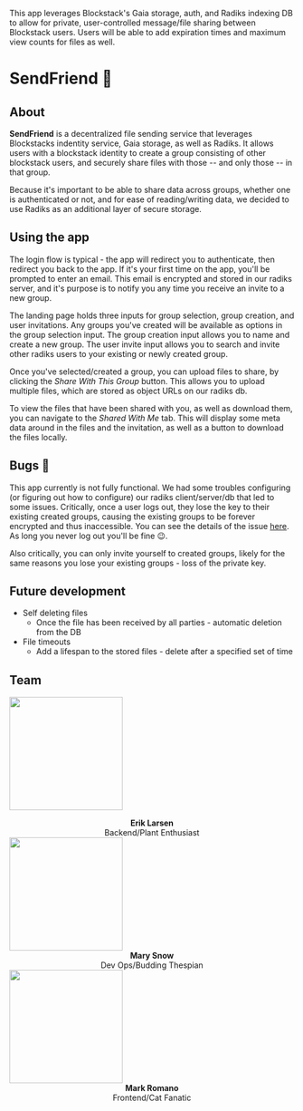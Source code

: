 This app leverages Blockstack's Gaia storage, auth, and Radiks indexing DB to allow for private, user-controlled message/file sharing between Blockstack users. Users will be able to add expiration times and maximum view counts for files as well.

# SendFriend 💌

## About
**SendFriend** is a decentralized file sending service that leverages Blockstacks indentity service, Gaia storage, as well as Radiks. It allows users with a blockstack identity to create a group consisting of other blockstack users, and securely share files with those -- and only those -- in that group.

Because it's important to be able to share data across groups, whether one is authenticated or not, and for ease of reading/writing data, we decided to use Radiks as an additional layer of secure storage.

## Using the app
The login flow is typical - the app will redirect you to authenticate, then redirect you back to the app. If it's your first time on the app, you'll be prompted to enter an email. This email is encrypted and stored in our radiks server, and it's purpose is to notify you any time you receive an invite to a new group.

The landing page holds three inputs for group selection, group creation, and user invitations. Any groups you've created will be available as options in the group selection input. The group creation input allows you to name and create a new group. The user invite input allows you to search and invite other radiks users to your existing or newly created group.

Once you've selected/created a group, you can upload files to share, by clicking the _Share With This Group_ button. This allows you to upload multiple files, which are stored as object URLs on our radiks db.

To view the files that have been shared with you, as well as download them, you can navigate to the _Shared With Me_ tab. This will display some meta data around in the files and the invitation, as well as a button to download the files locally.

## Bugs 🐞
This app currently is not fully functional. We had some troubles configuring (or figuring out how to configure) our radiks client/server/db that led to some issues. Critically, once a user logs out, they lose the key to their existing created groups, causing the existing groups to be forever encrypted and thus inaccessible. You can see the details of the issue [here](https://github.com/blockstack-radiks/radiks/issues/45). As long you never log out you'll be fine 😉.

Also critically, you can only invite yourself to created groups, likely for the same reasons you lose your existing groups - loss of the private key.

## Future development
* Self deleting files 
  - Once the file has been received by all parties - automatic deletion from the DB
* File timeouts
  - Add a lifespan to the stored files - delete after a specified set of time

## Team


<p float="left">
<span float="left">
  <img width="200" src="https://avatars1.githubusercontent.com/u/30298111?s=460&v=4"/>
  <div style="text-align: center;"><b>Erik Larsen</b></div>
  <div style="text-align: center;">Backend/Plant Enthusiast</div>
</span>
<span float="left">  
  <img width="200" src="https://avatars0.githubusercontent.com/u/13925464?s=460&v=4"/>
    <div style="text-align: center;"><b>Mary Snow</b></div>
  <div style="text-align: center;">Dev Ops/Budding Thespian</div>
</span>
<span float="left">
  <img width="200" src="https://avatars2.githubusercontent.com/u/13630752?s=460&v=4"/>
    <div style="text-align: center;"><b>Mark Romano</b></div>
  <div style="text-align: center;">Frontend/Cat Fanatic</div>
</span>
</p>
